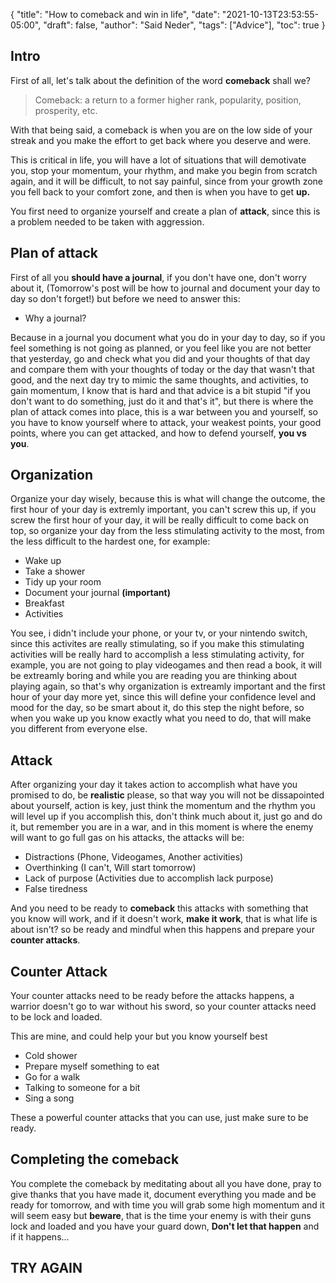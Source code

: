 {
  "title": "How to comeback and win in life",
  "date": "2021-10-13T23:53:55-05:00",
  "draft": false,
  "author": "Said Neder",
  "tags": ["Advice"],
  "toc": true
}
## Intro

First of all, let's talk about the definition of the word **comeback** shall we?

> Comeback: a return to a former higher rank, popularity, position, prosperity, etc.

With that being said, a comeback is when you are on the low side of your streak and you make
the effort to get back where you deserve and were.

This is critical in life, you will have a lot of situations that will demotivate you,
stop your momentum, your rhythm, and make you begin from scratch again,
and it will be difficult, to not say painful, since from your growth zone you fell back
to your comfort zone, and then is when you have to get **up.**

You first need to organize yourself and create a plan of **attack**, since this is a
problem needed to be taken with aggression.

## Plan of attack

First of all you **should have a journal**, if you don't have one, don't worry about it,
(Tomorrow's post will be how to journal and document your day to day so don't forget!)
but before we need to answer this:

-   Why a journal?

Because in a journal you document what you do in your day to day, so if you feel something is not going as planned,
or you feel like you are not better that yesterday, go and check what you did and your thoughts of that day and compare them
with your thoughts of today or the day that wasn't that good, and the next day try to mimic the same thoughts, and activities,
to gain momentum, I know that is hard and that advice is a bit stupid "if you don't want to do something, just do it and that's it",
but there is where the plan of attack comes into place, this is a war between you and yourself, so you have to know yourself where
to attack, your weakest points, your good points, where you can get attacked, and how to defend yourself, **you vs you**.

## Organization

Organize your day wisely, because this is what will change the outcome, the first hour of your day is extremly important,
you can't screw this up, if you screw the first hour of your day, it will be really difficult to come back on top,
so organize your day from the less stimulating activity to the most, from the less difficult to the hardest one, for example:

-   Wake up
-   Take a shower
-   Tidy up your room
-   Document your journal **(important)**
-   Breakfast
-   Activities

You see, i didn't include your phone, or your tv, or your nintendo switch, since this activites are really stimulating,
so if you make this stimulating activities will be really hard to accomplish a less stimulating activity, for example, you are not
going to play videogames and then read a book, it will be extreamly boring and while you are reading you are thinking about playing again,
so that's why organization is extreamly important and the first hour of your day more yet, since this will define your confidence level and mood
for the day, so be smart about it, do this step the night before, so when you wake up you know exactly what you need to do, that will make you
different from everyone else.

## Attack

After organizing your day it takes action to accomplish what have you promised to do, be **realistic** please, so that way you will not be
dissapointed about yourself, action is key, just think the momentum and the rhythm you will level up if you accomplish this, don't think much
about it, just go and do it, but remember you are in a war, and in this moment is where the enemy will want to go full gas on his attacks,
the attacks will be:

-   Distractions (Phone, Videogames, Another activities)
-   Overthinking (I can't, Will start tomorrow)
-   Lack of purpose (Activities due to accomplish lack purpose)
-   False tiredness

And you need to be ready to **comeback** this attacks with something that you know will work, and if it doesn't work, **make it work**, that is
what life is about isn't? so be ready and mindful when this happens and prepare your **counter attacks**.

## Counter Attack

Your counter attacks need to be ready before the attacks happens, a warrior doesn't go to war without his sword, so your counter attacks need to be
lock and loaded.

This are mine, and could help your but you know yourself best

-   Cold shower
-   Prepare myself something to eat
-   Go for a walk
-   Talking to someone for a bit
-   Sing a song

These a powerful counter attacks that you can use, just make sure to be ready.

## Completing the comeback

You complete the comeback by meditating about all you have done, pray to give thanks that you have made it, document everything you made and
be ready for tomorrow, and with time you will grab some high momentum and it will seem easy but **beware**, that is the time your enemy is
with their guns lock and loaded and you have your guard down, **Don't let that happen** and if it happens...

## TRY AGAIN
